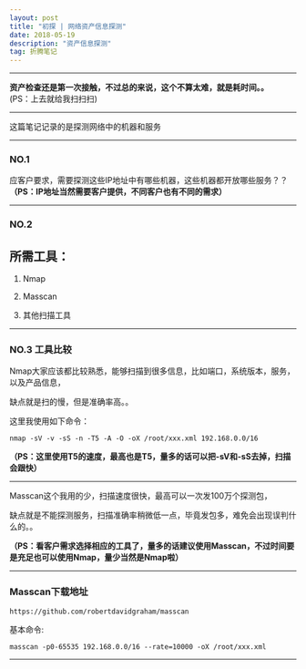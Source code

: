 ```yaml
---
layout: post
title: "初探 | 网络资产信息探测"
date: 2018-05-19
description: "资产信息探测"
tag: 折腾笔记
---
```

---

**资产检查还是第一次接触，不过总的来说，这个不算太难，就是耗时间。。**<br>
(PS：上去就给我扫扫扫)

---
这篇笔记记录的是探测网络中的机器和服务

---

### NO.1

应客户要求，需要探测这些IP地址中有哪些机器，这些机器都开放哪些服务？？<br>
**（PS：IP地址当然需要客户提供，不同客户也有不同的需求）**

---

### NO.2

<h2>所需工具：</h2>

1.  Nmap<br/>

2.  Masscan<br/>

3.  其他扫描工具<br/>


---


### NO.3 工具比较

Nmap大家应该都比较熟悉，能够扫描到很多信息，比如端口，系统版本，服务，以及产品信息，</br>

缺点就是扫的慢，但是准确率高。。</br>

这里我使用如下命令：

```
nmap -sV -v -sS -n -T5 -A -O -oX /root/xxx.xml 192.168.0.0/16

```

**（PS：这里使用T5的速度，最高也是T5，量多的话可以把-sV和-sS去掉，扫描会跟快）**

---

Masscan这个我用的少，扫描速度很快，最高可以一次发100万个探测包，</br>

缺点就是不能探测服务，扫描准确率稍微低一点，毕竟发包多，难免会出现误判什么的。。


**（PS：看客户需求选择相应的工具了，量多的话建议使用Masscan，不过时间要是充足也可以使用Nmap，量少当然是Nmap啦）**

---
<h3>Masscan下载地址</h3>

```
https://github.com/robertdavidgraham/masscan
```

基本命令:

```
masscan -p0-65535 192.168.0.0/16 --rate=10000 -oX /root/xxx.xml
```

---
